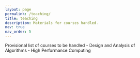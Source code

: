 ```yaml
---
layout: page
permalink: /teaching/
title: teaching
description: Materials for courses handled.
nav: true
nav_order: 5
---
```


Provisional list of courses to be handled
    - Design and Analysis of Algorithms
    - High Performance Computing
